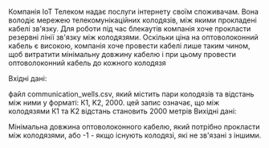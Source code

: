 Компанія ІоТ Телеком надає послуги інтернету своїм споживачам. Вона володіє мережею телекомунікаційних колодязів, між якими прокладені кабелі зв'язку. Для роботи під час блекаутів компанія хоче прокласти резервні лінії зв'язку між колодязями. Оскільки ціна на оптоволоконний кабель є високою, компанія хоче провести кабелі лише таким чином, щоб витратити мінімальну довжину кабелю і при цьому провести оптоволоконний кабель до кожного колодязя

Вхідні дані:

файл communication_wells.csv, який містить пари колодязів та відстань між ними у форматі: К1, K2, 2000. цей запис означає, що між колодязями К1 та K2 відстань становить 2000 метрів
Вихідні дані:

Мінімальна довжина оптоволоконного кабелю, який потрібно прокласти між колодязями, або -1 - якщо існують колодязі, які не зв'язані з іншими.
